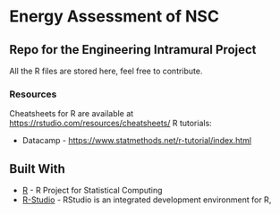 # Energy Assessment of NSC

## Repo for the Engineering Intramural Project

All the R files are stored here, feel free to contribute.   

### Resources
Cheatsheets for R are available at https://rstudio.com/resources/cheatsheets/
R tutorials: 
 * Datacamp - https://www.statmethods.net/r-tutorial/index.html
 

## Built With

* [R](https://www.r-project.org/) - R Project for Statistical Computing
* [R-Studio](https://rstudio.com//) - RStudio is an integrated development environment for R,

